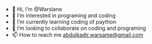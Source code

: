 - 👋 Hi, I’m @Warslane
- 👀 I’m interested in programing and coding
- 🌱 I’m currently learning coding of paython
- 💞️ I’m looking to collaborate on coding and programing
- 📫 How to reach me abdulkadir.warsame@gmail.com
<!---
Warslane/Warslane is a ✨ special ✨ repository because its `README.md` (this file) appears on your GitHub profile.
You can click the Preview link to take a look at your changes.
--->
